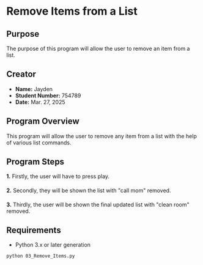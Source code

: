 # Remove Items from a List

## Purpose
The purpose of this program will allow the user to remove an item from a list.

## Creator
- **Name:** Jayden
- **Student Number:** 754789
- **Date:** Mar. 27, 2025

## Program Overview
This program will allow the user to remove any item from a list with the help of various list commands.

## Program Steps
**1.** Firstly, the user will have to press play.
####
**2.** Secondly, they will be shown the list with "call mom" removed.
####
**3.** Thirdly, the user will be shown the final updated list with "clean room" removed.

## Requirements
- Python 3.x or later generation


```bash
python 03_Remove_Items.py